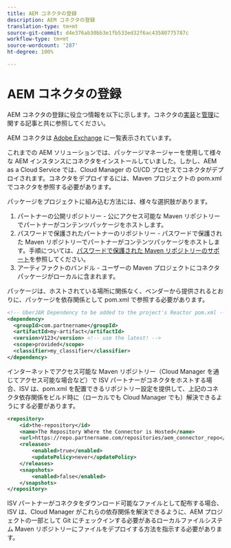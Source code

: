 ```yaml
---
title: AEM コネクタの登録
description: AEM コネクタの登録
translation-type: tm+mt
source-git-commit: d4e376ab30bb3e1fb533ed32f6ac43580775787c
workflow-type: tm+mt
source-wordcount: '287'
ht-degree: 100%

---
```



AEM コネクタの登録
===========================

AEM コネクタの登録に役立つ情報を以下に示します。コネクタの[実装](implement.md)と[管理](maintain.md)に関する記事と共に参照してください。

AEM コネクタは [Adobe Exchange](https://partners.adobe.com/jp/exchangeprogram/experiencecloud) に一覧表示されています。

これまでの AEM ソリューションでは、パッケージマネージャーを使用して様々な AEM インスタンスにコネクタをインストールしていました。しかし、AEM as a Cloud Service では、Cloud Manager の CI/CD プロセスでコネクタがデプロイされます。コネクタをデプロイするには、Maven プロジェクトの pom.xml でコネクタを参照する必要があります。

パッケージをプロジェクトに組み込む方法には、様々な選択肢があります。

1. パートナーの公開リポジトリー - 公にアクセス可能な Maven リポジトリーでパートナーがコンテンツパッケージをホストします。
1. パスワードで保護されたパートナーのリポジトリー - パスワードで保護された Maven リポジトリーでパートナーがコンテンツパッケージをホストします。手順については、[パスワードで保護された Maven リポジトリーのサポート](/help/onboarding/getting-access-to-aem-in-cloud/setting-up-project.md#password-protected-maven-repositories)を参照してください。
1. アーティファクトのバンドル - ユーザーの Maven プロジェクトにコネクタパッケージがローカルに含まれます。

パッケージは、ホストされている場所に関係なく、ベンダーから提供されるとおりに、パッケージを依存関係として pom.xml で参照する必要があります。

```xml
<!-- UberJAR Dependency to be added to the project's Reactor pom.xml -->
<dependency>
  <groupId>com.partnername</groupId>
  <artifactId>my-artifact</artifactId>
  <version>V123</version> <!-- use the latest! -->
  <scope>provided</scope>
  <classifier>my_classifier</classifier>
</dependency>
```

インターネットでアクセス可能な Maven リポジトリー（Cloud Manager を通じてアクセス可能な場合など）で ISV パートナーがコネクタをホストする場合、ISV は、pom.xml を配置できるリポジトリー設定を提供して、上記のコネクタ依存関係をビルド時に（ローカルでも Cloud Manager でも）解決できるようにする必要があります。

```xml
<repository>
    <id>the-repository</id>
    <name>The Repository Where the Connector is Hosted</name>
    <url>https://repo.partnername.com/repositories/aem_connector_repo</url>
    <releases>
        <enabled>true</enabled>
        <updatePolicy>never</updatePolicy>
    </releases>
    <snapshots>
        <enabled>false</enabled>
    </snapshots>
</repository>
```

ISV パートナーがコネクタをダウンロード可能なファイルとして配布する場合、ISV は、Cloud Manager がこれらの依存関係を解決できるように、AEM プロジェクトの一部として Git にチェックインする必要があるローカルファイルシステム Maven リポジトリーにファイルをデプロイする方法を指示する必要があります。
